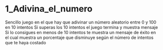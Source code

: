 # 1_Adivina_el_numero
  Sencillo juego en el que hay que adivinar un número aleatorio entre 0 y 100 en 10 intentos
  Si superas los 10 intentos el juego termina y muestra mensaje
  Si lo consigues en menos de 10 intentos te muestra un mensaje de éxito
  en el cual muestra un porcentaje que disminuye según el número de intentos que te haya costado
  
  
